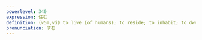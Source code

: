 ```yaml
---
powerlevel: 340
expression: 住む
definition: (v5m,vi) to live (of humans); to reside; to inhabit; to dwell; to abide; (P)
pronunciation: すむ
---
```

